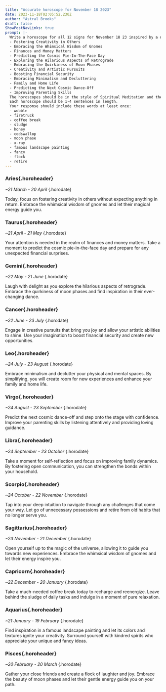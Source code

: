 ```yaml
---
title: "Accurate horoscope for November 18 2023"
date: 2023-11-18T02:05:52.230Z
author: "Astral Brooks"
draft: false
ShowPostNavLinks: true
prompt: |-
  Write a horoscope for all 12 signs for November 18 23 inspired by a different focus for each. Ensure you do not include the focus in the response:
  - Fostering Creativity in Others
  - Embracing the Whimsical Wisdom of Gnomes
  - Finances and Money Matters
  - Predicting the Cosmic Pie-In-The-Face Day
  - Exploring the Hilarious Aspects of Retrograde
  - Embracing the Quirkiness of Moon Phases
  - Creativity and Artistic Pursuits
  - Boosting Financial Security
  - Embracing Minimalism and Decluttering
  - Family and Home Life
  - Predicting the Next Cosmic Dance-Off
  - Improving Parenting Skills
  The horoscopes should be in the style of Spiritual Meditation and the mood of rash
  Each horoscope should be 1-4 sentences in length.
  Your response should include these words at least once:
  - wobble
  - firetruck
  - coffee break
  - sludge
  - honey
  - codswallop
  - moon phase
  - x-ray
  - famous landscape painting
  - fancy
  - flock
  - retire
---
```


### Aries{.horoheader}

*~21 March - 20 April*
{.horodate}

Today, focus on fostering creativity in others without expecting anything in return. Embrace the whimsical wisdom of gnomes and let their magical energy guide you.


### Taurus{.horoheader}

*~21 April - 21 May*
{.horodate}

Your attention is needed in the realm of finances and money matters. Take a moment to predict the cosmic pie-in-the-face day and prepare for any unexpected financial surprises.


### Gemini{.horoheader}

*~22 May - 21 June*
{.horodate}

Laugh with delight as you explore the hilarious aspects of retrograde. Embrace the quirkiness of moon phases and find inspiration in their ever-changing dance.


### Cancer{.horoheader}

*~22 June - 23 July*
{.horodate}

Engage in creative pursuits that bring you joy and allow your artistic abilities to shine. Use your imagination to boost financial security and create new opportunities.


### Leo{.horoheader}

*~24 July - 23 August*
{.horodate}

Embrace minimalism and declutter your physical and mental spaces. By simplifying, you will create room for new experiences and enhance your family and home life.


### Virgo{.horoheader}

*~24 August - 23 September*
{.horodate}

Predict the next cosmic dance-off and step onto the stage with confidence. Improve your parenting skills by listening attentively and providing loving guidance.


### Libra{.horoheader}

*~24 September - 23 October*
{.horodate}

Take a moment for self-reflection and focus on improving family dynamics. By fostering open communication, you can strengthen the bonds within your household.


### Scorpio{.horoheader}

*~24 October - 22 November*
{.horodate}

Tap into your deep intuition to navigate through any challenges that come your way. Let go of unnecessary possessions and retire from old habits that no longer serve you.


### Sagittarius{.horoheader}

*~23 November - 21 December*
{.horodate}

Open yourself up to the magic of the universe, allowing it to guide you towards new experiences. Embrace the whimsical wisdom of gnomes and let their energy inspire you.


### Capricorn{.horoheader}

*~22 December - 20 January*
{.horodate}

Take a much-needed coffee break today to recharge and reenergize. Leave behind the sludge of daily tasks and indulge in a moment of pure relaxation.


### Aquarius{.horoheader}

*~21 January - 19 February*
{.horodate}

Find inspiration in a famous landscape painting and let its colors and textures ignite your creativity. Surround yourself with kindred spirits who appreciate your unique and fancy ideas.


### Pisces{.horoheader}

*~20 February - 20 March*
{.horodate}

Gather your close friends and create a flock of laughter and joy. Embrace the beauty of moon phases and let their gentle energy guide you on your path.

